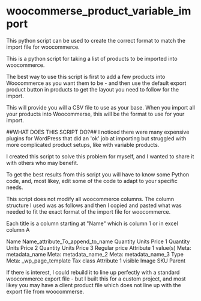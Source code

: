 # woocommerse_product_variable_import
This python script can be used to create the correct format to match the import file for woocommerce.

This is a python script for taking a list of products to be imported into woocommerce.

The best way to use this script is first to add a few products into Woocommerce as you want them to be - and then use the default export product button in products to get the layout you need to follow for the import.

This will provide you will a CSV file to use as your base. When you import all your products into Woocommerse, this will be the format to use for your import.

##WHAT DOES THIS SCRIPT DO?##
I noticed there were many expensive plugins for WordPress that did an 'ok' job at importing but struggled with more complicated product setups, like with variable products.

I created this script to solve this problem for myself, and I wanted to share it with others who may benefit.

To get the best results from this script you will have to know some Python code, and, most likey, edit some of the code to adapt to your specific needs.

This script does not modify all woocommerce columns. The column structure I used was as follows and then I copied and pasted what was needed to fit the exact format of the import file for woocommerce.

Each title is a column starting at "Name" which is column 1 or in excel column A

Name   Name_attribute_To_append_to_name   Quantity   Units  Price 1   Quantity   Units  Price 2   Quantity   Units  Price 3  Regular price  Attribute 1 value(s)   Meta: metadata_name    Meta: metadata_name_2  Meta: metadata_name_3  Type   Meta: _wp_page_template    Tax class  Attribute 1 visible Image SKU    Parent

If there is interest, I could rebuild it to line up perfectly with a standard woocommerce export file - but I built this for a custom project, and most likey you may have a client product file which does not line up with the export file from woocommerse.
